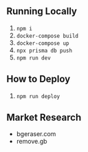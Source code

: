 ## Running Locally

1. `npm i`
2. `docker-compose build`
3. `docker-compose up`
4. `npx prisma db push`
5. `npm run dev`

## How to Deploy

1. `npm run deploy`

## Market Research

- bgeraser.com
- remove.gb
